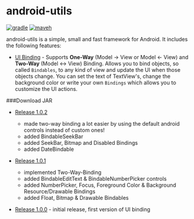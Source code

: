 android-utils
=============
[![gradle](https://img.shields.io/github/tag/int32at/android-utils.svg?label=gradle)](https://jitpack.io/#int32at/android-utils/v1.0.2)
[![maveh](https://img.shields.io/github/tag/int32at/android-utils.svg?label=maven)](https://jitpack.io/#int32at/android-utils/v1.0.2)

android-utils is a simple, small and fast framework for Android. It includes the following features:

* [UI Binding](docs/binding.md) - Supports **One-Way** (Model -> View or Model <- View) and **Two-Way** (Model <-> View) Binding. Allows you to bind objects, so called `Bindables`, to any kind of view and update the UI when those objects change. You can set the text of TextView's, change the background color or write your own `Bindings` which allows you to customize the UI actions.

###Download JAR
* [Release 1.0.2](https://github.com/int32at/android-utils/raw/master/releases/android-utils-1.0.2.jar)
    * made two-way binding a lot easier by using the default android controls instead of custom ones!
    * added BindableSeekBar
    * added SeekBar, Bitmap and Disabled Bindings
    * added DateBindable


* [Release 1.0.1](https://github.com/int32at/android-utils/raw/master/releases/android-utils-1.0.1.jar)
    * implemented Two-Way-Binding
    * added BindableEditText & BindableNumberPicker controls
    * added NumberPicker, Focus, Foreground Color & Background Resource/Drawable Bindings
    * added Float, Bitmap & Drawable Bindables


* [Release 1.0.0](https://github.com/int32at/android-utils/raw/master/releases/android-utils-1.0.0.jar) - initial release, first version of UI binding
